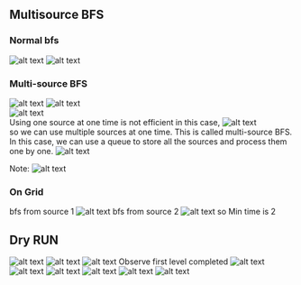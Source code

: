 ## Multisource BFS

### Normal bfs
![alt text](image.png)
![alt text](image-1.png)

### Multi-source BFS
![alt text](image-2.png)
![alt text](image-3.png)  
![alt text](image-4.png)   
Using one source at one time is not efficient in this case, 
![alt text](image-5.png)   
so we can use multiple sources at one time. This is called multi-source BFS. In this case, we can use a queue to store all the sources and process them one by one. 
![alt text](image-7.png)

Note:
![alt text](image-8.png)

### On Grid
bfs from source 1
![alt text](image-9.png)
bfs from source 2
![alt text](image-10.png)
so Min time is 2

## Dry RUN
![alt text](image-11.png)
![alt text](image-12.png)
![alt text](image-13.png)
Observe first level completed
![alt text](image-14.png)
![alt text](image-15.png)
![alt text](image-16.png)
![alt text](image-17.png)
![alt text](image-18.png)
![alt text](image-19.png)